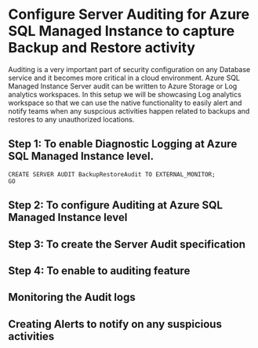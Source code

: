 # Configure Server Auditing for Azure SQL Managed Instance to capture Backup and Restore activity

Auditing is a very important part of security configuration on any Database service and it becomes more critical in a cloud environment. Azure SQL Managed Instance Server audit can be written to Azure Storage or Log analytics workspaces. In this setup we will be showcasing Log analytics workspace so that we can use the native functionality to easily alert and notify teams when any suspcious activities happen related to backups and restores to any unauthorized locations.

## Step 1: To enable Diagnostic Logging at Azure SQL Managed Instance level.

```TSQL
CREATE SERVER AUDIT BackupRestoreAudit TO EXTERNAL_MONITOR;
GO
```

## Step 2: To configure Auditing at Azure SQL Managed Instance level 

## Step 3: To create the Server Audit specification

## Step 4: To enable to auditing feature

## Monitoring the Audit logs

## Creating Alerts to notify on any suspicious activities
